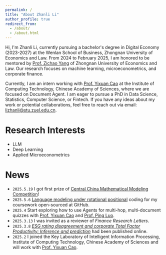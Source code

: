```yaml
---
permalink: /
title: "About Zhanli Li"
author_profile: true
redirect_from: 
  - /about/
  - /about.html
---
```


Hi, I'm Zhanli Li, currently pursuing a bachelor's degree in Digital Economy (2023-2027) at the Wenlan School of Business, Zhongnan University of Economics and Law. From 2024 to February 2025, I am honored to be mentored by [Prof. Zichao Yang](https://www.yzc.me) of Zhongnan University of Economics and Law. Our research focuses on machine learning, microeconometrics, and corporate finance.

Currently, I am an intern working with [Prof. Yixuan Cao](https://yixuancao.github.io/) at the Institute of Computing Technology, Chinese Academy of Sciences, where we are focused on Document Agent. I am eager to pursue a PhD in Data Science, Statistics, Computer Science, or Fintech. If you have any ideas about my work or potential collaborations, feel free to reach out via email: lizhanli@stu.zuel.edu.cn.

# Research Interests
- LLM
- Deep Learning
- Applied Microeconometrics

# News
- `2025.5.19` I got first prize of [Central China Mathematical Modeling Competition](http://www.hzbmmc.com/views/award/award-item.html?navigate=inform&id=1923308824495611905)!
- `2025.5.6` [Language modeling under rotational positional](https://github.com/Zhanli-Li/ROPE_BERT) coding for my coursework open-sourced at GitHub.
- `2025.4` Start exploring how to use Agents for multi-hop, multi-document quizzes with [Prof. Yixuan Cao](https://yixuancao.github.io/) and [Prof. Ping Luo](https://ping-luo.github.io/).
- `2025.3.13` I was invited as a reviewer of *Finance Research Letters*.
- `2025.3.8` *[ESG rating disagreement and corporate Total Factor Productivity: Inference and prediction](https://www.sciencedirect.com/science/article/abs/pii/S1544612325003903)* had been published online.
- `2025.2` I joined the Key Laboratory of Intelligent Information Processing, Institute of Computing Technology, Chinese Academy of Sciences and will work with [Prof. Yixuan Cao](https://yixuancao.github.io/).
